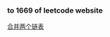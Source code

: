### to 1669 of leetcode website

[合并两个链表](https://leetcode-cn.com/problems/merge-in-between-linked-lists/)